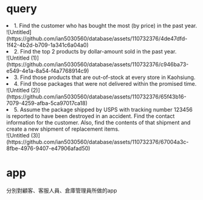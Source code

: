 <h1>query</h1>
<li>1. Find the customer who has bought the most (by price) in the past year.</li>
<div>![Untitled](https://github.com/ian5030560/database/assets/110732376/4de47dfd-1f42-4b2d-b709-1a341c6a04a0)</div>
<li>2. Find the top 2 products by dollar-amount sold in the past year.</li>
<div>![Untitled (1)](https://github.com/ian5030560/database/assets/110732376/c946ba73-e549-4e1a-8a54-f4a7768914c9)</div>
<li>3. Find those products that are out-of-stock at every store in Kaohsiung.</li>
<div></div>
<li>4. Find those packages that were not delivered within the promised time.</li>
<div>![Untitled (2)](https://github.com/ian5030560/database/assets/110732376/65f43b16-7079-4259-afba-5ca97017ca18)</div>
<li>5. Assume the package shipped by USPS with tracking number 123456 is reported to have been destroyed in an accident. 
Find the contact information for the customer. Also, find the contents of that shipment and create a new shipment of replacement items.
</li>
<div>![Untitled (3)](https://github.com/ian5030560/database/assets/110732376/67004a3c-8fbe-4976-9407-e47906afad50)</div>

<h1>app</h1>
<div>分別對顧客、客服人員、倉庫管理員所做的app</div>
